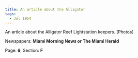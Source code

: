 ```yaml
---  
title: An article about the Alligator  
tags:  
  - Jul 1954  
---  
```

  
An article about the Alligator Reef Lightstation keepers. [Photos]  
  
Newspapers: **Miami Morning News or The Miami Herald**  
  
Page: **6**, Section: **F** 
